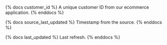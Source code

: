 {% docs customer_id %}
A unique customer ID from our ecommerce application.
{% enddocs %}

{% docs source_last_updated %}
Timestamp from the source.
{% enddocs %}

{% docs last_updated %}
Last refresh.
{% enddocs %}